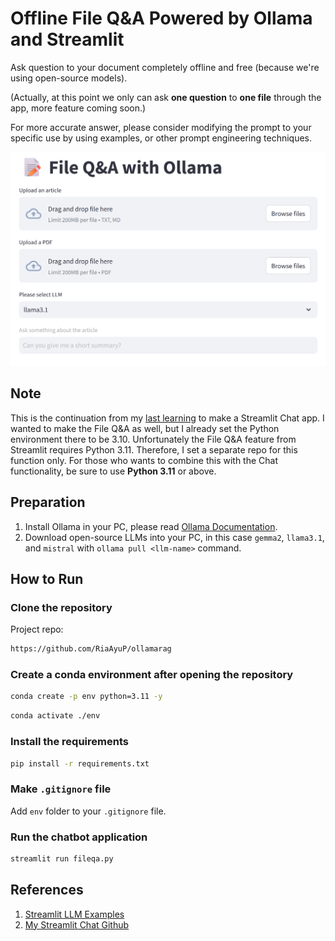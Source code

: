 # Offline File Q&A Powered by Ollama and Streamlit

Ask question to your document completely offline and free (because we're using open-source models).

(Actually, at this point we only can ask **one question** to **one file** through the app, more feature coming soon.)

For more accurate answer, please consider modifying the prompt to your specific use by using examples, or other prompt engineering techniques.

![Screenshot](home-screenshot.png)

## Note
This is the continuation from my [last learning](https://github.com/RiaAyuP/streamlitchat1) to make a Streamlit Chat app. I wanted to make the File Q&A as well, but I already set the Python environment there to be 3.10. Unfortunately the File Q&A feature from Streamlit requires Python 3.11. Therefore, I set a separate repo for this function only. For those who wants to combine this with the Chat functionality, be sure to use **Python 3.11** or above.

## Preparation
1. Install Ollama in your PC, please read [Ollama Documentation](https://github.com/ollama/ollama).
3. Download open-source LLMs into your PC, in this case `gemma2`, `llama3.1`, and `mistral` with `ollama pull <llm-name>` command.

## How to Run
### Clone the repository
Project repo:
```bash
https://github.com/RiaAyuP/ollamarag
```
### Create a conda environment after opening the repository
```bash
conda create -p env python=3.11 -y
```
```bash
conda activate ./env
```

### Install the requirements
```bash
pip install -r requirements.txt
```

### Make `.gitignore` file
Add `env` folder  to your `.gitignore` file.

### Run the chatbot application
```bash
streamlit run fileqa.py
```

## References
1. [Streamlit LLM Examples](https://llm-examples.streamlit.app/)
2. [My Streamlit Chat Github](https://github.com/RiaAyuP/streamlitchat1)